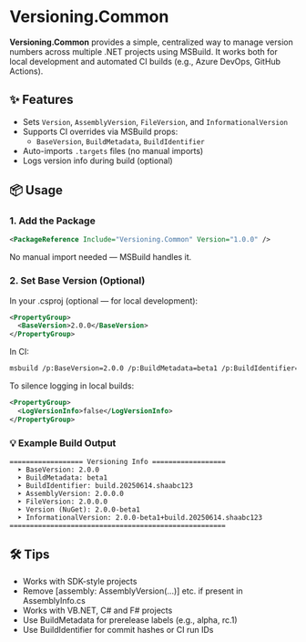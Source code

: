 # Versioning.Common

**Versioning.Common** provides a simple, centralized way to manage version numbers across multiple .NET projects using MSBuild. It works both for local development and automated CI builds (e.g., Azure DevOps, GitHub Actions).

## ✨ Features

- Sets `Version`, `AssemblyVersion`, `FileVersion`, and `InformationalVersion`
- Supports CI overrides via MSBuild props:
  - `BaseVersion`, `BuildMetadata`, `BuildIdentifier`
- Auto-imports `.targets` files (no manual imports)
- Logs version info during build (optional)

## 📦 Usage

### 1. Add the Package

```xml
<PackageReference Include="Versioning.Common" Version="1.0.0" />
```

No manual import needed — MSBuild handles it.

### 2. Set Base Version (Optional)

In your .csproj (optional — for local development):

```xml
<PropertyGroup>
  <BaseVersion>2.0.0</BaseVersion>
</PropertyGroup>
```

In CI:

```bash
msbuild /p:BaseVersion=2.0.0 /p:BuildMetadata=beta1 /p:BuildIdentifier=build.20250614.shaabc123
```

To silence logging in local builds:

```xml
<PropertyGroup>
  <LogVersionInfo>false</LogVersionInfo>
</PropertyGroup>
```

### 💡 Example Build Output

```text
================== Versioning Info ==================
  ➤ BaseVersion: 2.0.0
  ➤ BuildMetadata: beta1
  ➤ BuildIdentifier: build.20250614.shaabc123
  ➤ AssemblyVersion: 2.0.0.0
  ➤ FileVersion: 2.0.0.0
  ➤ Version (NuGet): 2.0.0-beta1
  ➤ InformationalVersion: 2.0.0-beta1+build.20250614.shaabc123
=====================================================
```

## 🛠 Tips

- Works with SDK-style projects
- Remove [assembly: AssemblyVersion(...)] etc. if present in AssemblyInfo.cs
- Works with VB.NET, C# and F# projects
- Use BuildMetadata for prerelease labels (e.g., alpha, rc.1)
- Use BuildIdentifier for commit hashes or CI run IDs
